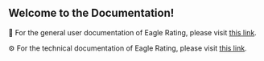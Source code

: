 ## **Welcome to the Documentation!**

🦅 For the general user documentation of Eagle Rating, please visit [this link](https://github.com/henrydierkes/Eagle_Rating/tree/master/Documentation/General-Audience).

⚙️ For the technical documentation of Eagle Rating, please visit [this link](https://github.com/henrydierkes/Eagle_Rating/tree/master/Documentation/Technical).
